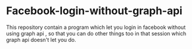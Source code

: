 # Facebook-login-without-graph-api
This repository contain a program which let you login in facebook without using graph api , so that you can do other things too in that session which graph api doesn't let you do. 
